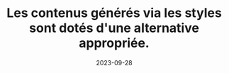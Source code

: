 ---
N: '183'
Rubrique: Présentation
title: Les contenus générés via les styles sont dotés d'une alternative appropriée.
detail: Les contenus générés via les styles sont dotés d'une alternative  appropriée.
categories: [" Présentation"]
agrege: O4183-E063
opquast: '4183'
indiceebook: '63'
description: "Règle n° 063"
weight:  063
actif: '1'
layout: rules
date: 2023-09-28
tags: ["", ""]
objectif: ["", ""]
Meo: ""
Controle: ""
Auteur: ""
---